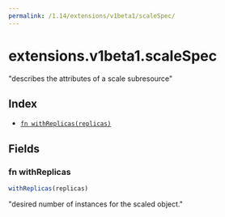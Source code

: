 ```yaml
---
permalink: /1.14/extensions/v1beta1/scaleSpec/
---
```


# extensions.v1beta1.scaleSpec

"describes the attributes of a scale subresource"

## Index

* [`fn withReplicas(replicas)`](#fn-withreplicas)

## Fields

### fn withReplicas

```ts
withReplicas(replicas)
```

"desired number of instances for the scaled object."